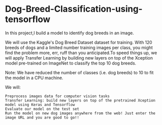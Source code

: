 # Dog-Breed-Classification-using-tensorflow

In this project,I build a model to identify dog breeds in an image.

We will use the Kaggle's Dog Breed Dataset dataset for training. With 120 breeds of dogs and a limited number training images per class, you might find the problem more, err, ruff than you anticipated.To speed things up, we will apply Transfer Learning by building new layers on top of the Xception model pre-trained on ImageNet to classify the top 10 dog breeds. 

Note: We have reduced the number of classes (i.e. dog breeds) to 10 to fit the model in a CPU machine.

We will:

    Preprocess images data for computer vision tasks
    Transfer Learning: build new layers on top of the pretrained Xception model using Keras and Tensorflow
    Evaluate our model on the test set
    Run the model on new dog images anywhere from the web! Just enter the image URL and you are good to go!!
